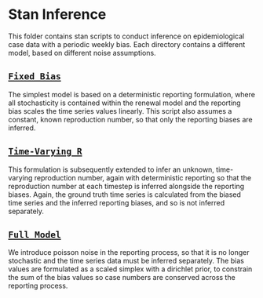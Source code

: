 # Stan Inference

This folder contains stan scripts to conduct inference on epidemiological case data with a periodic weekly bias. Each directory contains a different model, based on different noise assumptions.

## [`Fixed Bias`](fixed_bias)

The simplest model is based on a deterministic reporting formulation, where all stochasticity is contained within the renewal model and the reporting bias scales the time series values linearly. This script also assumes a constant, known reproduction number, so that only the reporting biases are inferred.

## [`Time-Varying R`](time_varying_R)

This formulation is subsequently extended to infer an unknown, time-varying reproduction number, again with deterministic reporting so that the reproduction number at each timestep is inferred alongside the reporting biases. Again, the ground truth time series is calculated from the biased time series and the inferred reporting biases, and so is not inferred separately.

## [`Full Model`](full_model)

We introduce poisson noise in the reporting process, so that it is no longer stochastic and the time series data must be inferred separately. The bias values are formulated as a scaled simplex with a dirichlet prior, to constrain the sum of the bias values so case numbers are conserved across the reporting process.
